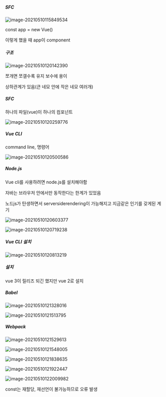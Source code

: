 ##### SFC

![image-20210510115849534](C:\Users\na0i\AppData\Roaming\Typora\typora-user-images\image-20210510115849534.png)

const app = new  Vue()

이렇게 했을 때 app이 component





##### 구조

![image-20210510120142390](C:\Users\na0i\AppData\Roaming\Typora\typora-user-images\image-20210510120142390.png)

쪼개면 쪼갤수록 유지 보수에 용이

상하관계가 있음(큰 네모 안에 작은 네모 여러개)



##### SFC

하나의 파일(vue)이 하나의 컴포넌트

![image-20210510120259776](C:\Users\na0i\AppData\Roaming\Typora\typora-user-images\image-20210510120259776.png)



##### Vue CLI

command line, 명령어

![image-20210510120500586](C:\Users\na0i\AppData\Roaming\Typora\typora-user-images\image-20210510120500586.png)



##### Node.js

Vue cli를 사용하려면 node.js를 설치해야함

자바는 브라우저 안에서만 동작한다는 한계가 있었음

노드js가 탄생하면서 serversiderendering이 가능해지고 지금같은 인기를 갖게된 계기

![image-20210510120603377](C:\Users\na0i\AppData\Roaming\Typora\typora-user-images\image-20210510120603377.png)

![image-20210510120719238](C:\Users\na0i\AppData\Roaming\Typora\typora-user-images\image-20210510120719238.png)



##### Vue CLI 설치

![image-20210510120813219](C:\Users\na0i\AppData\Roaming\Typora\typora-user-images\image-20210510120813219.png)



##### 설치

vue 3이 릴리즈 되긴 했지만 vue 2로 설치



##### Babel

![image-20210510121328016](C:\Users\na0i\AppData\Roaming\Typora\typora-user-images\image-20210510121328016.png)

![image-20210510121513795](C:\Users\na0i\AppData\Roaming\Typora\typora-user-images\image-20210510121513795.png)



##### Webpack

![image-20210510121529613](C:\Users\na0i\AppData\Roaming\Typora\typora-user-images\image-20210510121529613.png)



![image-20210510121548005](C:\Users\na0i\AppData\Roaming\Typora\typora-user-images\image-20210510121548005.png)

![image-20210510121838635](C:\Users\na0i\AppData\Roaming\Typora\typora-user-images\image-20210510121838635.png)



![image-20210510121922447](C:\Users\na0i\AppData\Roaming\Typora\typora-user-images\image-20210510121922447.png)



![image-20210510122009982](C:\Users\na0i\AppData\Roaming\Typora\typora-user-images\image-20210510122009982.png)

const는 재할당, 재선언이 불가능하므로 오류 발생